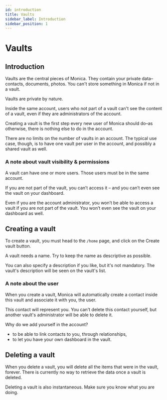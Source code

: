 ```yaml
---
id: introduction
title: Vaults
sidebar_label: Introduction
sidebar_position: 1
---
```


# Vaults

## Introduction

Vaults are the central pieces of Monica. They contain your private data–contacts, documents, photos. You can't store something in Monica if not in a vault.

Vaults are private by nature.

Inside the same account, users who not part of a vault can't see the content of a vault, even if they are administrators of the account.

Creating a vault is the first step every new user of Monica should do–as otherwise, there is nothing else to do in the account.

There are no limits on the number of vaults in an account. The typical use case, though, is to have one vault per user in the account, and possibly a shared vault as well.

### A note about vault visibility & permissions

A vault can have one or more users. Those users must be in the same account.

If you are not part of the vault, you can’t access it – and you can’t even see the vault on your dashboard.

Even if you are the account administrator, you won’t be able to access a vault if you are not part of the vault. You won’t even see the vault on your dashboard as well.

## Creating a vault

To create a vault, you must head to the `/home` page, and click on the Create vault button.

A vault needs a name. Try to keep the name as descriptive as possible.

You can also specify a description if you like, but it's not mandatory. The vault's description will be seen on the vault's list.

### A note about the user

When you create a vault, Monica will automatically create a contact inside this vault and associate it with you, the user.

This contact will represent you. You can't delete this contact yourself, but another vault's administrator will be able to delete it.

Why do we add yourself in the account?

* to be able to link contacts to you, through relationships,
* to let you have your own dashboard in the vault.

## Deleting a vault

When you delete a vault, you will delete all the items that were in the vault, forever. There is currently no way to retrieve the data once a vault is deleted.

Deleting a vault is also instantaneous. Make sure you know what you are doing.
